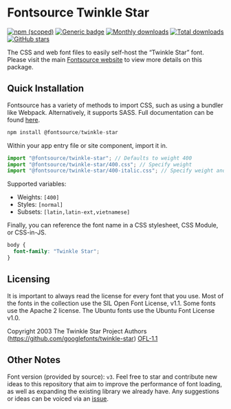 # Fontsource Twinkle Star

[![npm (scoped)](https://img.shields.io/npm/v/@fontsource/twinkle-star?color=brightgreen)](https://www.npmjs.com/package/@fontsource/twinkle-star) [![Generic badge](https://img.shields.io/badge/fontsource-passing-brightgreen)](https://github.com/fontsource/fontsource) [![Monthly downloads](https://badgen.net/npm/dm/@fontsource/twinkle-star)](https://github.com/fontsource/fontsource) [![Total downloads](https://badgen.net/npm/dt/@fontsource/twinkle-star)](https://github.com/fontsource/fontsource) [![GitHub stars](https://img.shields.io/github/stars/fontsource/fontsource.svg?style=social&label=Star)](https://github.com/fontsource/fontsource/stargazers)

The CSS and web font files to easily self-host the “Twinkle Star” font. Please visit the main [Fontsource website](https://fontsource.org/fonts/twinkle-star) to view more details on this package.

## Quick Installation

Fontsource has a variety of methods to import CSS, such as using a bundler like Webpack. Alternatively, it supports SASS. Full documentation can be found [here](https://fontsource.org/docs/getting-started/introduction).

```javascript
npm install @fontsource/twinkle-star
```

Within your app entry file or site component, import it in.

```javascript
import "@fontsource/twinkle-star"; // Defaults to weight 400
import "@fontsource/twinkle-star/400.css"; // Specify weight
import "@fontsource/twinkle-star/400-italic.css"; // Specify weight and style

```

Supported variables:
- Weights: `[400]`
- Styles: `[normal]`
- Subsets: `[latin,latin-ext,vietnamese]`

Finally, you can reference the font name in a CSS stylesheet, CSS Module, or CSS-in-JS.

```css
body {
  font-family: "Twinkle Star";
}
```

## Licensing
It is important to always read the license for every font that you use.
Most of the fonts in the collection use the SIL Open Font License, v1.1. Some fonts use the Apache 2 license. The Ubuntu fonts use the Ubuntu Font License v1.0.

Copyright 2003 The Twinkle Star Project Authors (https://github.com/googlefonts/twinkle-star)
[OFL-1.1](http://scripts.sil.org/OFL)

## Other Notes
Font version (provided by source): `v3`.
Feel free to star and contribute new ideas to this repository that aim to improve the performance of font loading, as well as expanding the existing library we already have. Any suggestions or ideas can be voiced via an [issue](https://github.com/fontsource/fontsource/issues).